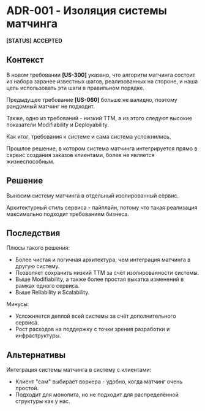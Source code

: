 # ADR-001 - Изоляция системы матчинга

**[STATUS]** **ACCEPTED**

## Контекст

В новом требовании **[US-300]** указано, что алгоритм матчинга
состоит из набора заранее известных шагов, реализованных на стороне,
и наша цель использовать эти шаги в правильном порядке.

Предыдущее требование **[US-060]** больше не валидно, поэтому
рандомный матчинг не подходит.

Также, одно из требований - низкий TTM, а из этого следуют
высокие показатели Modifiability и Deployability.

Как итог, требования к системе и сама система усложнились.

Прошлое решение, в котором система матчинга интегрируется
прямо в сервис создания заказов клиентами, более не является жизнеспособным.

## Решение

Выносим систему матчинга в отдельный изолированный сервис.

Архитектурный стиль сервиса - пайплайн, потому что такая реализация
максимально подходит требованиям бизнеса.

## Последствия

Плюсы такого решения:

- Более чистая и логичная архитектура, чем интеграция матчинга в другую систему.
- Позволяет сохранить низкий TTM за счёт изолированности системы.
- Выше Modifiability, а также более простая выкатка изменений в рамках одного сервиса.
- Выше Reliability и Scalability.

Минусы:

- Усложняется деплой всей системы за счёт дополнительного сервиса.
- Рост расходов на поддержку с точки зрения разработки и инфраструктуры.

## Альтернативы

Интеграция системы матчинга в систему с клиентами:

- Клиент "сам" выбирает воркера - удобно, когда матчинг очень простой.
- Подходит для монолита, но не подходит для распределённой структуры как у нас.
